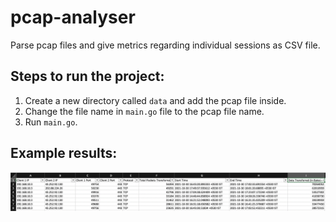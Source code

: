 # pcap-analyser
Parse pcap files and give metrics regarding individual sessions as CSV file.

## Steps to run the project:

1. Create a new directory called `data` and add the pcap file inside.
2. Change the file name in `main.go` file to the pcap file name.
3. Run `main.go`.


## Example results:
![Sample csv output](/screenshots/sample-output.png?raw=true "Optional Title")
